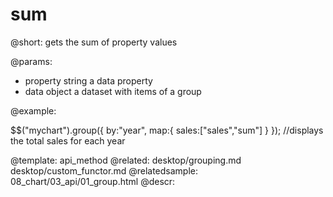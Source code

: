 sum
=============


@short:
	gets the sum of property values 

@params:
- property	string 		a data property
- data		object		a dataset with items of a group


@example:

$$("mychart").group({
		by:"year",
		map:{
			sales:["sales","sum"]
		}
});
//displays the total sales for each year

@template:	api_method
@related:
	desktop/grouping.md
    desktop/custom_functor.md
@relatedsample:
	08_chart/03_api/01_group.html
@descr:

